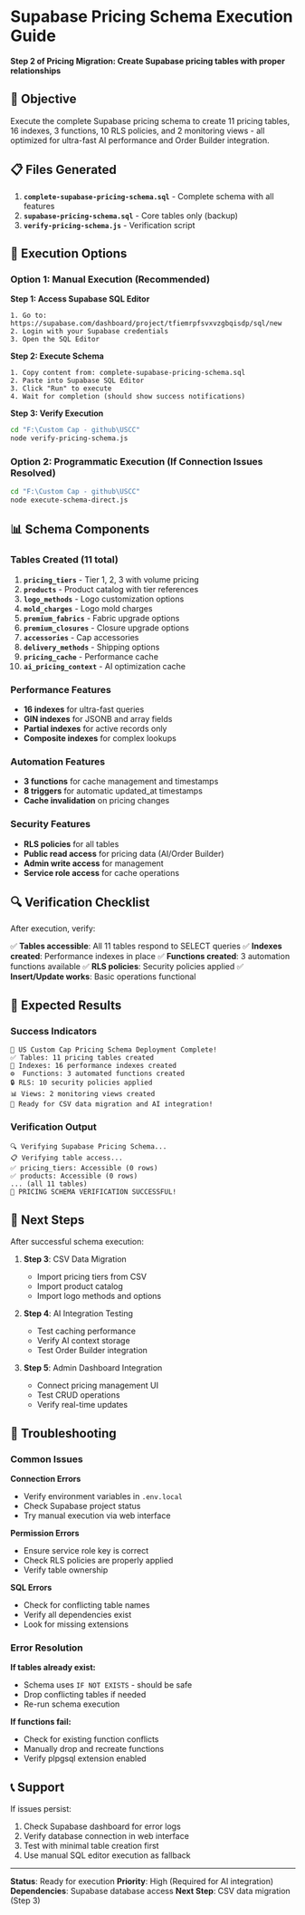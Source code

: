 # Supabase Pricing Schema Execution Guide

**Step 2 of Pricing Migration: Create Supabase pricing tables with proper relationships**

## 🎯 Objective
Execute the complete Supabase pricing schema to create 11 pricing tables, 16 indexes, 3 functions, 10 RLS policies, and 2 monitoring views - all optimized for ultra-fast AI performance and Order Builder integration.

## 📋 Files Generated

1. **`complete-supabase-pricing-schema.sql`** - Complete schema with all features
2. **`supabase-pricing-schema.sql`** - Core tables only (backup)
3. **`verify-pricing-schema.js`** - Verification script

## 🚀 Execution Options

### Option 1: Manual Execution (Recommended)

**Step 1: Access Supabase SQL Editor**
```
1. Go to: https://supabase.com/dashboard/project/tfiemrpfsvxvzgbqisdp/sql/new
2. Login with your Supabase credentials
3. Open the SQL Editor
```

**Step 2: Execute Schema**
```
1. Copy content from: complete-supabase-pricing-schema.sql
2. Paste into Supabase SQL Editor
3. Click "Run" to execute
4. Wait for completion (should show success notifications)
```

**Step 3: Verify Execution**
```bash
cd "F:\Custom Cap - github\USCC"
node verify-pricing-schema.js
```

### Option 2: Programmatic Execution (If Connection Issues Resolved)

```bash
cd "F:\Custom Cap - github\USCC"
node execute-schema-direct.js
```

## 📊 Schema Components

### Tables Created (11 total)
1. **`pricing_tiers`** - Tier 1, 2, 3 with volume pricing
2. **`products`** - Product catalog with tier references
3. **`logo_methods`** - Logo customization options
4. **`mold_charges`** - Logo mold charges
5. **`premium_fabrics`** - Fabric upgrade options
6. **`premium_closures`** - Closure upgrade options
7. **`accessories`** - Cap accessories
8. **`delivery_methods`** - Shipping options
9. **`pricing_cache`** - Performance cache
10. **`ai_pricing_context`** - AI optimization cache

### Performance Features
- **16 indexes** for ultra-fast queries
- **GIN indexes** for JSONB and array fields
- **Partial indexes** for active records only
- **Composite indexes** for complex lookups

### Automation Features
- **3 functions** for cache management and timestamps
- **8 triggers** for automatic updated_at timestamps
- **Cache invalidation** on pricing changes

### Security Features
- **RLS policies** for all tables
- **Public read access** for pricing data (AI/Order Builder)
- **Admin write access** for management
- **Service role access** for cache operations

## 🔍 Verification Checklist

After execution, verify:

✅ **Tables accessible**: All 11 tables respond to SELECT queries
✅ **Indexes created**: Performance indexes in place
✅ **Functions created**: 3 automation functions available
✅ **RLS policies**: Security policies applied
✅ **Insert/Update works**: Basic operations functional

## 🎯 Expected Results

### Success Indicators
```
🎯 US Custom Cap Pricing Schema Deployment Complete!
✅ Tables: 11 pricing tables created
🚀 Indexes: 16 performance indexes created
⚙️  Functions: 3 automated functions created
🔒 RLS: 10 security policies applied
📊 Views: 2 monitoring views created
🔄 Ready for CSV data migration and AI integration!
```

### Verification Output
```
🔍 Verifying Supabase Pricing Schema...
📋 Verifying table access...
✅ pricing_tiers: Accessible (0 rows)
✅ products: Accessible (0 rows)
... (all 11 tables)
🚀 PRICING SCHEMA VERIFICATION SUCCESSFUL!
```

## 🔄 Next Steps

After successful schema execution:

1. **Step 3**: CSV Data Migration
   - Import pricing tiers from CSV
   - Import product catalog
   - Import logo methods and options

2. **Step 4**: AI Integration Testing
   - Test caching performance
   - Verify AI context storage
   - Test Order Builder integration

3. **Step 5**: Admin Dashboard Integration
   - Connect pricing management UI
   - Test CRUD operations
   - Verify real-time updates

## 🐛 Troubleshooting

### Common Issues

**Connection Errors**
- Verify environment variables in `.env.local`
- Check Supabase project status
- Try manual execution via web interface

**Permission Errors**
- Ensure service role key is correct
- Check RLS policies are properly applied
- Verify table ownership

**SQL Errors**
- Check for conflicting table names
- Verify all dependencies exist
- Look for missing extensions

### Error Resolution

**If tables already exist:**
- Schema uses `IF NOT EXISTS` - should be safe
- Drop conflicting tables if needed
- Re-run schema execution

**If functions fail:**
- Check for existing function conflicts
- Manually drop and recreate functions
- Verify plpgsql extension enabled

## 📞 Support

If issues persist:
1. Check Supabase dashboard for error logs
2. Verify database connection in web interface
3. Test with minimal table creation first
4. Use manual SQL editor execution as fallback

---

**Status**: Ready for execution
**Priority**: High (Required for AI integration)
**Dependencies**: Supabase database access
**Next Step**: CSV data migration (Step 3)